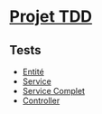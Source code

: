 # [Projet TDD](../readme.md)
## Tests
- [Entité](test/entite.md)
- [Service](test/service.md)
- [Service Complet](test/service-complet.md)
- [Controller](test/controller.md)

